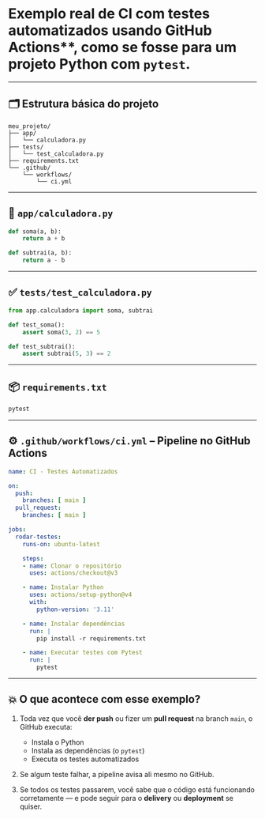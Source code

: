 # Exemplo real de CI com testes automatizados usando GitHub Actions**, como se fosse para um projeto Python com `pytest`.

---

## 🗂️ Estrutura básica do projeto

```
meu_projeto/
├── app/
│   └── calculadora.py
├── tests/
│   └── test_calculadora.py
├── requirements.txt
└── .github/
    └── workflows/
        └── ci.yml
```

---

## 🧮 `app/calculadora.py`

```python
def soma(a, b):
    return a + b

def subtrai(a, b):
    return a - b
```

---

## ✅ `tests/test_calculadora.py`

```python
from app.calculadora import soma, subtrai

def test_soma():
    assert soma(3, 2) == 5

def test_subtrai():
    assert subtrai(5, 3) == 2
```

---

## 📦 `requirements.txt`

```txt
pytest
```

---

## ⚙️ `.github/workflows/ci.yml` – Pipeline no GitHub Actions

```yaml
name: CI - Testes Automatizados

on:
  push:
    branches: [ main ]
  pull_request:
    branches: [ main ]

jobs:
  rodar-testes:
    runs-on: ubuntu-latest

    steps:
    - name: Clonar o repositório
      uses: actions/checkout@v3

    - name: Instalar Python
      uses: actions/setup-python@v4
      with:
        python-version: '3.11'

    - name: Instalar dependências
      run: |
        pip install -r requirements.txt

    - name: Executar testes com Pytest
      run: |
        pytest
```

---

## 💥 O que acontece com esse exemplo?

1. Toda vez que você **der push** ou fizer um **pull request** na branch `main`, o GitHub executa:
   - Instala o Python
   - Instala as dependências (o `pytest`)
   - Executa os testes automatizados

2. Se algum teste falhar, a pipeline avisa ali mesmo no GitHub.

3. Se todos os testes passarem, você sabe que o código está funcionando corretamente — e pode seguir para o **delivery** ou **deployment** se quiser.
